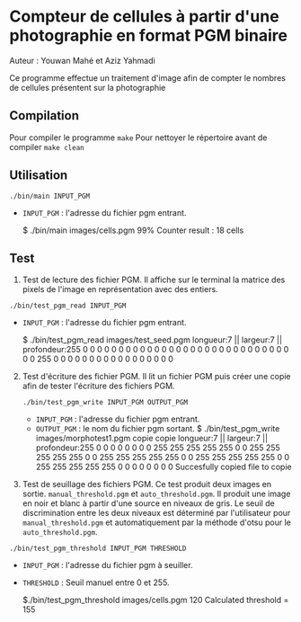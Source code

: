 # Compteur de cellules à partir d'une photographie en format PGM binaire

Auteur : Youwan Mahé et Aziz Yahmadi

Ce programme effectue un traitement d'image afin de compter le nombres de cellules présentent sur la photographie

## Compilation

Pour compiler le programme
`make`
Pour nettoyer le répertoire avant de compiler
`make clean`
## Utilisation

`./bin/main INPUT_PGM`

- `INPUT_PGM` : l'adresse du fichier pgm entrant.

    $ ./bin/main images/cells.pgm
      99%
      Counter result : 18 cells
## Test
1. Test de lecture des fichier PGM.
Il affiche sur le terminal la matrice des pixels de l'image en représentation avec des entiers.

  `./bin/test_pgm_read INPUT_PGM`

  - `INPUT_PGM` : l'adresse du fichier pgm entrant.

    $ ./bin/test_pgm_read images/test_seed.pgm
      longueur:7 ||  largeur:7 ||  profondeur:255
      0 0 0 0 0 0 0
      0 0 0 0 0 0 0
      0 0 0 0 0 0 0
      0 0 0 0 0 0 0
      0 0 0 255 0 0 0
      0 0 0 0 0 0 0
      0 0 0 0 0 0 0

2. Test d'écriture des fichier PGM.
Il lit un fichier PGM puis créer une copie afin de tester l'écriture des fichiers PGM.

    `./bin/test_pgm_write INPUT_PGM OUTPUT_PGM`

    - `INPUT_PGM` : l'adresse du fichier pgm entrant.
    - `OUTPUT_PGM` : le nom du fichier pgm sortant.
    $ ./bin/test_pgm_write images/morphotest1.pgm copie
      copie
      longueur:7 ||  largeur:7 ||  profondeur:255
      0 0 0 0 0 0 0
      0 255 255 255 255 255 0
      0 255 255 255 255 255 0
      0 255 255 255 255 255 0
      0 255 255 255 255 255 0
      0 255 255 255 255 255 0
      0 0 0 0 0 0 0
      Succesfully copied file to copie

3. Test de seuillage des fichiers PGM.
Ce test produit deux images en sortie. `manual_threshold.pgm` et `auto_threshold.pgm`. Il produit une image en noir et blanc à partir d'une source en niveaux de gris. Le seuil de discrimination entre les deux niveaux est déterminé par l'utilisateur pour `manual_threshold.pgm` et automatiquement par la méthode d'otsu pour le `auto_threshold.pgm`.

  `./bin/test_pgm_threshold INPUT_PGM THRESHOLD`

  - `INPUT_PGM` : l'adresse du fichier pgm à seuiller.
  - `THRESHOLD` : Seuil manuel entre 0 et 255.

    $./bin/test_pgm_threshold images/cells.pgm 120
      Calculated threshold = 155

